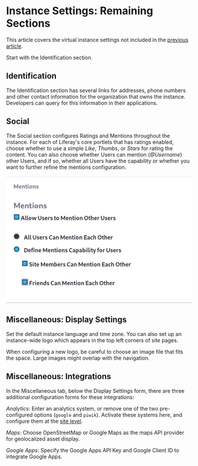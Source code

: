 # Instance Settings: Remaining Sections [](id=instance-settings-remaining-sections)

This article covers the virtual instance settings not included in the 
[previous article](/discover/portal/-/knowledge_base/7-1/instance-settings).

Start with the Identification section.

## Identification [](id=identification)

The Identification section has several links for addresses, phone numbers and
other contact information for the organization that owns the instance.
Developers can query for this information in their applications.

## Social [](id=social)

The Social section configures Ratings and Mentions throughout the instance. For
each of Liferay's core portlets that has ratings enabled, choose whether to use
a simple *Like*, *Thumbs*, or *Stars* for rating the content. You can also
choose whether Users can mention (*@Username*) other Users, and if so, whether
all Users have the capability or whether you want to further refine the mentions
configuration.

![Figure 1: Configure the Mentions capability throughout a virtual instance.](../../../images/instance-settings-mentions.png)

## Miscellaneous: Display Settings [](id=miscellaneous-display-settings)

Set the default instance language and time zone. You can also set up an
instance-wide logo which appears in the top left corners of site pages. 

When configuring a new logo, be careful to choose an image file that fits the
space. Large images might overlap with the navigation. 

<!-- Should we provide a range of recommended parameters for custom logos?  -->

## Miscellaneous: Integrations [](id=miscellaneous-integrations)

In the Miscellaneous tab, below the Display Settings form, there are
three additional configuration forms for these integrations:

*Analytics*: Enter an analytics system, or remove one of the two pre-configured
options (`google` and `piwik`). Activate these systems here, and configure them
at the 
[site level](/discover/portal/-/knowledge_base/7-1/advanced-site-settings#analytics).

*Maps*: Choose OpenStreetMap or Google Maps as the maps API provider for
geolocalized asset display.

*Google Apps*: Specify the Google Apps API Key and Google Client ID to integrate
Google Apps. <!-- Is this now GSuite?-->

